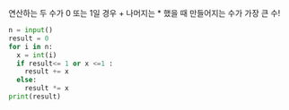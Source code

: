 연산하는 두 수가 0 또는 1일 경우 + 나머지는 * 했을 때 만들어지는 수가 가장 큰 수!
```python
n = input() 
result = 0
for i in n:
  x = int(i)
  if result<= 1 or x <=1 :
    result += x
  else:
    result *= x
print(result)
```
